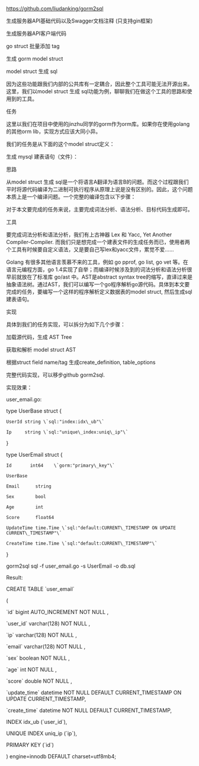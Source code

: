 https://github.com/liudanking/gorm2sql

生成服务器API基础代码以及Swagger文档注释 \(只支持gin框架\)

生成服务器API客户端代码

go struct 批量添加 tag

生成 gorm model struct

model struct 生成 sql

因为这些功能跟我们内部的公共库有一定耦合，因此整个工具可能无法开源出来。这里，我们以model struct 生成 sql功能为例，聊聊我们在做这个工具的思路和使用到的工具。

任务

这里以我们在项目中使用的jinzhu同学的gorm作为orm库。如果你在使用golang的其他orm lib，实现方式应该大同小异。

我们的任务是从下面的这个model struct定义：

生成 mysql 建表语句（文件）：

思路

从model struct 生成 sql是一个将语言A翻译为语言B的问题。而这个过程跟我们平时将源代码编译为二进制可执行程序从原理上说是没有区别的。因此，这个问题本质上是一个编译问题。一个完整的编译包含以下步骤：

对于本文要完成的任务来说，主要完成词法分析、语法分析、目标代码生成即可。

工具

要完成词法分析和语法分析，我们有上古神器 Lex 和 Yacc, Yet Another Compiler-Compiler. 而我们只是想完成一个建表文件的生成任务而已，使用者两个工具有时候要自定义语法，又是要自己写lex和yacc文件，累觉不爱……

Golang 有很多其他语言羡慕不来的工具，例如 go pprof, go list, go vet 等。在语言元编程方面，go 1.4实现了自举；而编译时候涉及到的词法分析和语法分析很早前就放在了标准库 go/ast 中。AST是abstract syntax tree的缩写，直译过来是抽象语法树。通过AST，我们可以编写一个go程序解析go源代码。具体到本文要完成的任务，要编写一个这样的程序解析定义数据表的model struct, 然后生成sql建表语句。

实现

具体到我们的任务实现，可以拆分为如下几个步骤：

加载源代码，生成 AST Tree

获取和解析 model struct AST

根据struct field name/tag 生成create\_definition, table\_options

完整代码实现，可以移步github gorm2sql.

实现效果：

user\_email.go:

type UserBase struct {

    UserId string \`sql:"index:idx\_ub"\`

    Ip     string \`sql:"unique\_index:uniq\_ip"\`

}

type UserEmail struct {

    Id       int64    \`gorm:"primary\_key"\`

    UserBase

    Email      string

    Sex        bool

    Age        int

    Score      float64

    UpdateTime time.Time \`sql:"default:CURRENT\_TIMESTAMP ON UPDATE CURRENT\_TIMESTAMP"\`

    CreateTime time.Time \`sql:"default:CURRENT\_TIMESTAMP"\`

}

gorm2sql sql -f user\_email.go -s UserEmail -o db.sql

Result:

CREATE TABLE \`user\_email\`

\(

\`id\` bigint AUTO\_INCREMENT NOT NULL ,

\`user\_id\` varchar\(128\) NOT NULL ,

\`ip\` varchar\(128\) NOT NULL ,

\`email\` varchar\(128\) NOT NULL ,

\`sex\` boolean NOT NULL ,

\`age\` int NOT NULL ,

\`score\` double NOT NULL ,

\`update\_time\` datetime NOT NULL  DEFAULT CURRENT\_TIMESTAMP ON UPDATE CURRENT\_TIMESTAMP,

\`create\_time\` datetime NOT NULL  DEFAULT CURRENT\_TIMESTAMP,

INDEX idx\_ub \(\`user\_id\`\),

UNIQUE INDEX uniq\_ip \(\`ip\`\),

PRIMARY KEY \(\`id\`\)

\) engine=innodb DEFAULT charset=utf8mb4;

